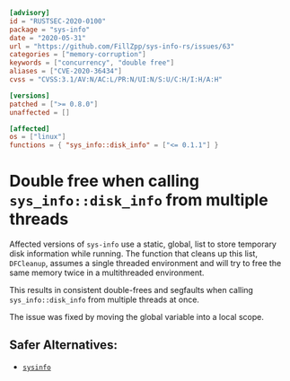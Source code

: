 ```toml
[advisory]
id = "RUSTSEC-2020-0100"
package = "sys-info"
date = "2020-05-31"
url = "https://github.com/FillZpp/sys-info-rs/issues/63"
categories = ["memory-corruption"]
keywords = ["concurrency", "double free"]
aliases = ["CVE-2020-36434"]
cvss = "CVSS:3.1/AV:N/AC:L/PR:N/UI:N/S:U/C:H/I:H/A:H"

[versions]
patched = [">= 0.8.0"]
unaffected = []

[affected]
os = ["linux"]
functions = { "sys_info::disk_info" = ["<= 0.1.1"] }
```

# Double free when calling `sys_info::disk_info` from multiple threads

Affected versions of `sys-info` use a static, global, list to store temporary disk information while running. The function that cleans up this list,
`DFCleanup`, assumes a single threaded environment and will try to free the same memory twice in a multithreaded environment.

This results in consistent double-frees and segfaults when calling `sys_info::disk_info` from multiple threads at once.

The issue was fixed by moving the global variable into a local scope.

## Safer Alternatives:
 - [`sysinfo`](https://crates.io/crates/sysinfo)
